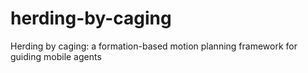 # herding-by-caging
Herding by caging: a formation-based motion planning framework for guiding mobile agents
